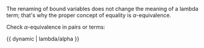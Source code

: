 The renaming of bound variables does not change the meaning of a lambda term; that's why the proper concept of equality is $\alpha$-equivalence.

Check $\alpha$-equivalence in pairs or terms:

{{ dynamic | lambda/alpha }}